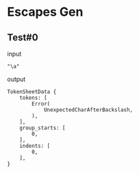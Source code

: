 # Escapes Gen

## Test#0

input

```husky
"\a"
```

output

```husky
TokenSheetData {
    tokens: [
        Error(
            UnexpectedCharAfterBackslash,
        ),
    ],
    group_starts: [
        0,
    ],
    indents: [
        0,
    ],
}
```
